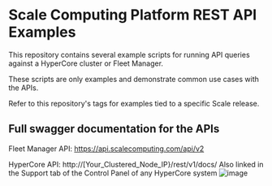 # Scale Computing Platform REST API Examples

This repository contains several example scripts for running API queries against a HyperCore cluster or Fleet Manager.

These scripts are only examples and demonstrate common use cases with the APIs.  

Refer to this repository's tags for examples tied to a specific Scale release.

## Full swagger documentation for the APIs

Fleet Manager API: https://api.scalecomputing.com/api/v2

HyperCore API: http://[Your_Clustered_Node_IP}/rest/v1/docs/
Also linked in the Support tab of the Control Panel of any HyperCore system
![image](https://github.com/user-attachments/assets/107d6c07-5a70-4749-b6f6-8c4780982ba4)
